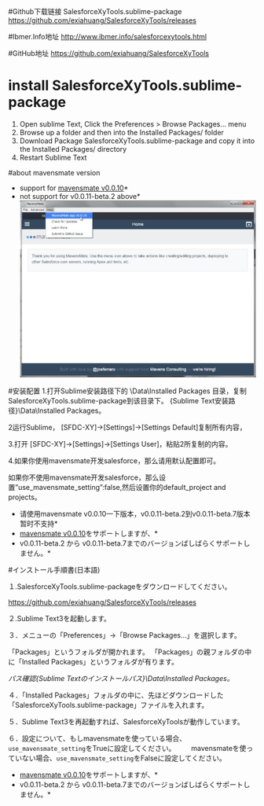 #Github下载链接  SalesforceXyTools.sublime-package
https://github.com/exiahuang/SalesforceXyTools/releases

#Ibmer.Info地址
http://www.ibmer.info/salesforcexytools.html

#GitHub地址
https://github.com/exiahuang/SalesforceXyTools

# install SalesforceXyTools.sublime-package
1. Open sublime Text, Click the Preferences > Browse Packages… menu
2. Browse up a folder and then into the Installed Packages/ folder
3. Download Package SalesforceXyTools.sublime-package and copy it into the Installed Packages/ directory
4. Restart Sublime Text

#about mavensmate version 
*  support for [mavensmate v0.0.10](https://github.com/joeferraro/MavensMate-Desktop/releases/tag/v0.0.10)*
*  not support for v0.0.11-beta.2 above*
![MavensMate-Version.JPG](https://github.com/exiahuang/XyHelp/blob/master/SalesforceXyTools/MavensMate-Version.JPG?raw=true)


#安装配置
1.打开Sublime安装路径下的 \Data\Installed Packages 目录，复制SalesforceXyTools.sublime-package到该目录下。
 {Sublime Text安装路径}\Data\Installed Packages。

2运行Sublime， [SFDC-XY]->[Settings]->[Settings Default]复制所有内容，

3.打开 [SFDC-XY]->[Settings]->[Settings User]，粘贴2所复制的内容。

4.如果你使用mavensmate开发salesforce，那么请用默认配置即可。

如果你不使用mavensmate开发salesforce，那么设置”use_mavensmate_setting”:false,然后设置你的default_project and projects。

* 请使用mavensmate v0.0.10一下版本，v0.0.11-beta.2到v0.0.11-beta.7版本暂时不支持*
*  [mavensmate v0.0.10](https://github.com/joeferraro/MavensMate-Desktop/releases/tag/v0.0.10)をサポートしますが、*
*  v0.0.11-beta.2 から v0.0.11-beta.7までのバージョンばしばらくサポートしません。*
 

#インストール手順書(日本語)

１.SalesforceXyTools.sublime-packageをダウンロードしてください。

https://github.com/exiahuang/SalesforceXyTools/releases

２.Sublime Text3を起動します。

３．メニューの「Preferences」→「Browse Packages…」を選択します。

「Packages」というフォルダが開かれます。
「Packages」の親フォルダの中に「Installed Packages」というフォルダが有ります。

*パス確認{Sublime Textのインストールパス}\Data\Installed Packages。*

４．「Installed Packages」フォルダの中に、先ほどダウンロードした「SalesforceXyTools.sublime-package」ファイルを入れます。

５．Sublime Text3を再起動すれば、SalesforceXyToolsが動作しています。

６．設定について、もしmavensmateを使っている場合、`use_mavensmate_setting`をTrueに設定してください。
　　mavensmateを使っていない場合、`use_mavensmate_setting`をFalseに設定してください。
  
*  [mavensmate v0.0.10](https://github.com/joeferraro/MavensMate-Desktop/releases/tag/v0.0.10)をサポートしますが、*
*  v0.0.11-beta.2 から v0.0.11-beta.7までのバージョンばしばらくサポートしません。*


